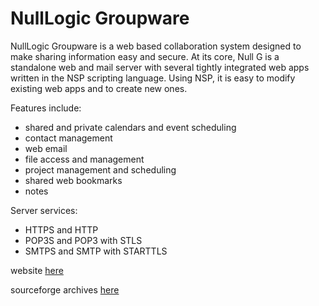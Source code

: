 # NullLogic Groupware
NullLogic Groupware is a web based collaboration system designed to make
sharing information easy and secure.  At its core, Null G is a standalone
web and mail server with several tightly integrated web apps written in the
NSP scripting language.  Using NSP, it is easy to modify existing web apps
and to create new ones.

Features include:
- shared and private calendars and event scheduling
- contact management
- web email
- file access and management
- project management and scheduling
- shared web bookmarks
- notes

Server services:
- HTTPS and HTTP
- POP3S and POP3 with STLS
- SMTPS and SMTP with STARTTLS

website [here](http://nullg.ca/groupware/)

sourceforge archives [here](https://sourceforge.net/projects/nullgroupware/)
